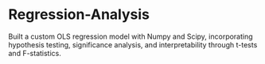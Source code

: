 # Regression-Analysis
Built a custom OLS regression model with Numpy and Scipy, incorporating hypothesis testing, significance analysis, and interpretability through t-tests and F-statistics.
